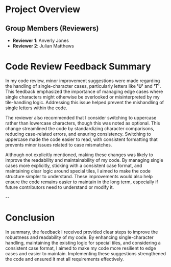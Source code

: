 # Project Overview




## Group Members (Reviewers)

- **Reviewer 1**: Anverly Jones
- **Reviewer 2**: Julian Matthews

# Code Review Feedback Summary

In my code review, minor improvement suggestions were made regarding the handling of single-character cases, particularly letters like **'U'** and **'T'**. This feedback emphasized the importance of managing edge cases where single characters might otherwise be overlooked or misinterpreted by my tile-handling logic. Addressing this issue helped prevent the mishandling of single letters within the code.

The reviewer also recommended that I consider switching to uppercase rather than lowercase characters, though this was noted as optional. This change streamlined the code by standardizing character comparisons, reducing case-related errors, and ensuring consistency. Switching to uppercase made the code easier to read, with consistent formatting that prevents minor issues related to case mismatches.

Although not explicitly mentioned, making these changes was likely to improve the readability and maintainability of my code. By managing single cases more explicitly, sticking with a consistent case format, and maintaining clear logic around special tiles, I aimed to make the code structure simpler to understand. These improvements would also help ensure the code remains easier to maintain in the long term, especially if future contributors need to understand or modify it.

--
# Conclusion

In summary, the feedback I received provided clear steps to improve the robustness and readability of my code. By enhancing single-character handling, maintaining the existing logic for special tiles, and considering a consistent case format, I aimed to make my code more resilient to edge cases and easier to maintain. Implementing these suggestions strengthened the code and ensured it met all requirements effectively.

